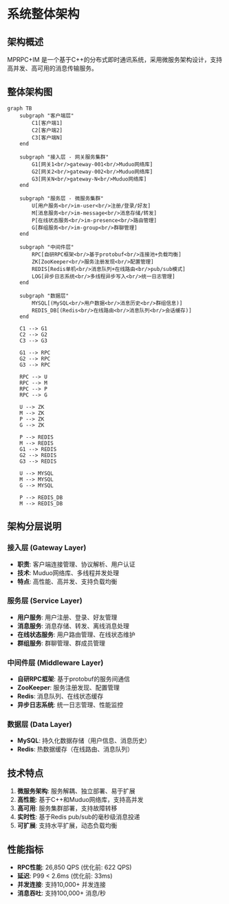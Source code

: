 # 系统整体架构

## 架构概述

MPRPC+IM 是一个基于C++的分布式即时通讯系统，采用微服务架构设计，支持高并发、高可用的消息传输服务。

## 整体架构图

```mermaid
graph TB
    subgraph "客户端层"
        C1[客户端1]
        C2[客户端2]
        C3[客户端N]
    end
    
    subgraph "接入层 - 网关服务集群"
        G1[网关1<br/>gateway-001<br/>Muduo网络库]
        G2[网关2<br/>gateway-002<br/>Muduo网络库]
        G3[网关N<br/>gateway-N<br/>Muduo网络库]
    end
    
    subgraph "服务层 - 微服务集群"
        U[用户服务<br/>im-user<br/>注册/登录/好友]
        M[消息服务<br/>im-message<br/>消息存储/转发]
        P[在线状态服务<br/>im-presence<br/>路由管理]
        G[群组服务<br/>im-group<br/>群聊管理]
    end
    
    subgraph "中间件层"
        RPC[自研RPC框架<br/>基于protobuf<br/>连接池+负载均衡]
        ZK[ZooKeeper<br/>服务注册发现<br/>配置管理]
        REDIS[Redis单机<br/>消息队列+在线路由<br/>pub/sub模式]
        LOG[异步日志系统<br/>多线程异步写入<br/>统一日志管理]
    end
    
    subgraph "数据层"
        MYSQL[(MySQL<br/>用户数据<br/>消息历史<br/>群组信息)]
        REDIS_DB[(Redis<br/>在线路由<br/>消息队列<br/>会话缓存)]
    end
    
    C1 --> G1
    C2 --> G2
    C3 --> G3
    
    G1 --> RPC
    G2 --> RPC
    G3 --> RPC
    
    RPC --> U
    RPC --> M
    RPC --> P
    RPC --> G
    
    U --> ZK
    M --> ZK
    P --> ZK
    G --> ZK
    
    P --> REDIS
    M --> REDIS
    G1 --> REDIS
    G2 --> REDIS
    G3 --> REDIS
    
    U --> MYSQL
    M --> MYSQL
    G --> MYSQL
    
    P --> REDIS_DB
    M --> REDIS_DB
```

## 架构分层说明

### 接入层 (Gateway Layer)
- **职责**: 客户端连接管理、协议解析、用户认证
- **技术**: Muduo网络库、多线程并发处理
- **特点**: 高性能、高并发、支持负载均衡

### 服务层 (Service Layer)
- **用户服务**: 用户注册、登录、好友管理
- **消息服务**: 消息存储、转发、离线消息处理
- **在线状态服务**: 用户路由管理、在线状态维护
- **群组服务**: 群聊管理、群成员管理

### 中间件层 (Middleware Layer)
- **自研RPC框架**: 基于protobuf的服务间通信
- **ZooKeeper**: 服务注册发现、配置管理
- **Redis**: 消息队列、在线状态缓存
- **异步日志系统**: 统一日志管理、性能监控

### 数据层 (Data Layer)
- **MySQL**: 持久化数据存储（用户信息、消息历史）
- **Redis**: 热数据缓存（在线路由、消息队列）

## 技术特点

1. **微服务架构**: 服务解耦、独立部署、易于扩展
2. **高性能**: 基于C++和Muduo网络库，支持高并发
3. **高可用**: 服务集群部署，支持故障转移
4. **实时性**: 基于Redis pub/sub的毫秒级消息投递
5. **可扩展**: 支持水平扩展，动态负载均衡

## 性能指标

- **RPC性能**: 26,850 QPS (优化前: 622 QPS)
- **延迟**: P99 < 2.6ms (优化前: 33ms)
- **并发连接**: 支持10,000+ 并发连接
- **消息吞吐**: 支持100,000+ 消息/秒
